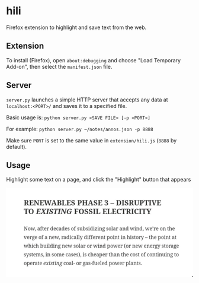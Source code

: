 # hili

Firefox extension to highlight and save text from the web.

## Extension

To install (Firefox), open `about:debugging` and choose "Load Temporary Add-on", then select the `manifest.json` file.

## Server

`server.py` launches a simple HTTP server that accepts any data at `localhost:<PORT>/` and saves it to a specified file.

Basic usage is: `python server.py <SAVE FILE> [-p <PORT>]`

For example: `python server.py ~/notes/annos.json -p 8888`

Make sure `PORT` is set to the same value in `extension/hili.js` (`8888` by default).

## Usage

Highlight some text on a page, and click the "Highlight" button that appears

![](demo.gif)
